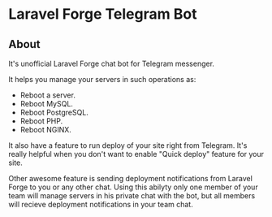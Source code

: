 <p align="center"><h1>Laravel Forge Telegram Bot</h1></p>

## About

It's unofficial Laravel Forge chat bot for Telegram messenger.

It helps you manage your servers in such operations as:

* Reboot a server.
* Reboot MySQL.
* Reboot PostgreSQL.
* Reboot PHP.
* Reboot NGINX. 

It also have a feature to run deploy of your site right from Telegram.
It's really helpful when you don't want to enable "Quick deploy" feature for your site.

Other awesome feature is sending deployment notifications from Laravel Forge to you or any other chat.
Using this abilyty only one member of your team will manage servers in his private chat with the bot, but all members will recieve deployment notifications in your team chat.

